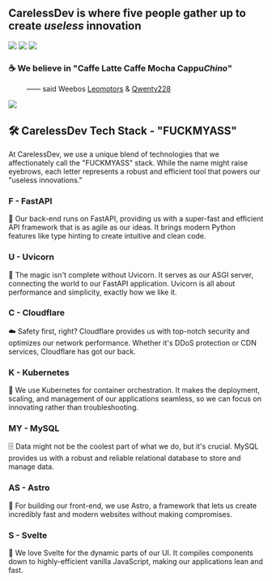 ## CarelessDev is where five people gather up to create *useless* innovation

![](https://media0.giphy.com/media/Ju7l5y9osyymQ/200.gif)
![](https://media0.giphy.com/media/Ju7l5y9osyymQ/200.gif)
![](https://media0.giphy.com/media/Ju7l5y9osyymQ/200.gif)

### ☕ We believe in "Caffe Latte Caffe Mocha Cappu*Chino*"

<!-- using nbsp just like 90s Themed Thai Government Website -->
&nbsp;&nbsp;&nbsp;&nbsp;&nbsp;&nbsp;&nbsp;&nbsp;
—— said Weebos [Leomotors](https://github.com/Leomotors) & [Qwenty228](https://github.com/Qwenty228)

![](https://c.tenor.com/3AL_w543wEgAAAAd/gochuuumon-kafuu-chino.gif)

## 🛠 CarelessDev Tech Stack - "FUCKMYASS"
At CarelessDev, we use a unique blend of technologies that we affectionately call the "FUCKMYASS" stack. While the name might raise eyebrows, each letter represents a robust and efficient tool that powers our "useless innovations."

### F - FastAPI
🚀 Our back-end runs on FastAPI, providing us with a super-fast and efficient API framework that is as agile as our ideas. It brings modern Python features like type hinting to create intuitive and clean code.

### U - Uvicorn
🦄 The magic isn't complete without Uvicorn. It serves as our ASGI server, connecting the world to our FastAPI application. Uvicorn is all about performance and simplicity, exactly how we like it.

### C - Cloudflare
☁️ Safety first, right? Cloudflare provides us with top-notch security and optimizes our network performance. Whether it's DDoS protection or CDN services, Cloudflare has got our back.

### K - Kubernetes
🐳 We use Kubernetes for container orchestration. It makes the deployment, scaling, and management of our applications seamless, so we can focus on innovating rather than troubleshooting.

### MY - MySQL
🗄️ Data might not be the coolest part of what we do, but it's crucial. MySQL provides us with a robust and reliable relational database to store and manage data.

### AS - Astro
🌠 For building our front-end, we use Astro, a framework that lets us create incredibly fast and modern websites without making compromises.

### S - Svelte
🎨 We love Svelte for the dynamic parts of our UI. It compiles components down to highly-efficient vanilla JavaScript, making our applications lean and fast.

